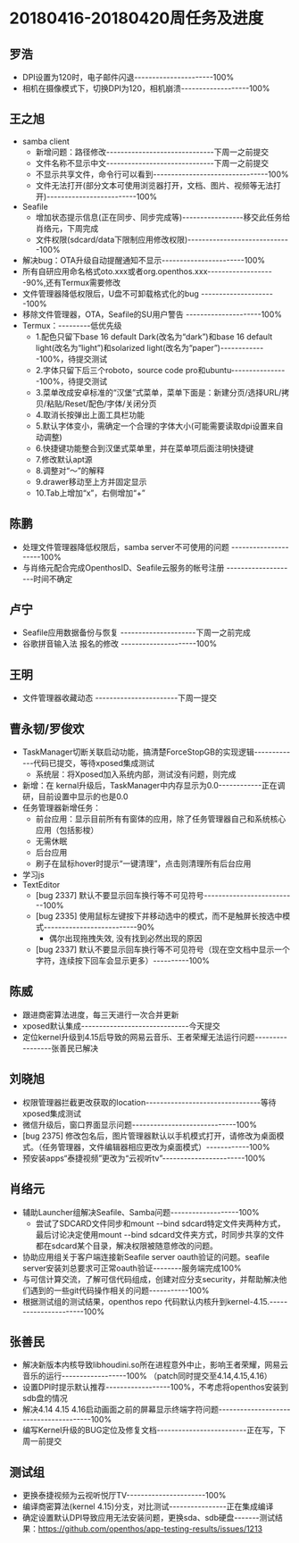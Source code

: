 # 20180416-20180420周任务及进度

## 罗浩
- DPI设置为120时，电子邮件闪退----------------------100%
- 相机在摄像模式下，切换DPI为120，相机崩溃-------------------100%

## 王之旭
- samba client
   - 新增问题：路径修改------------------------------下周一之前提交
   - 文件名称不显示中文------------------------------下周一之前提交
   - 不显示共享文件，命令行可以看到--------------------------------100%
   - 文件无法打开(部分文本可使用浏览器打开，文档、图片、视频等无法打开)-------------------------100%
- Seafile
   - 增加状态提示信息(正在同步、同步完成等)-----------------移交此任务给肖络元，下周完成
   - 文件权限(sdcard/data下限制应用修改权限)-----------------------------100%
- 解决bug：OTA升级自动提醒通知不显示-----------------------100%
- 所有自研应用命名格式oto.xxx或者org.openthos.xxx-------------------90%,还有Termux需要修改
- 文件管理器降低权限后，U盘不可卸载格式化的bug    ---------------------100%
- 移除文件管理器，OTA，Seafile的SU用户警告   ---------------------100%
- Termux：---------低优先级
   - 1.配色只留下base 16 default Dark(改名为“dark”)和base 16 default light(改名为“light”)和solarized light(改名为“paper”)-------------100%，待提交测试
   - 2.字体只留下后三个roboto，source code pro和ubuntu----------------100%，待提交测试
   - 3.菜单改成安卓标准的“汉堡”式菜单，菜单下面是：新建分页/选择URL/拷贝/粘贴/Reset/配色/字体/关闭分页
   - 4.取消长按弹出上面工具栏功能
   - 5.默认字体变小，需确定一个合理的字体大小(可能需要读取dpi设置来自动调整)
   - 6.快捷键功能整合到汉堡式菜单里，并在菜单项后面注明快捷键
   - 7.修改默认apt源
   - 8.调整对“～”的解释
   - 9.drawer移动至上方并固定显示
   - 10.Tab上增加“x”，右侧增加“+”

## 陈鹏
- 处理文件管理器降低权限后，samba server不可使用的问题    ---------------------100%
- 与肖络元配合完成OpenthosID、Seafile云服务的帐号注册 --------------------时间不确定

## 卢宁
- Seafile应用数据备份与恢复 ---------------------下周一之前完成
- 谷歌拼音输入法 报名的修改    ---------------------100%

## 王明
- 文件管理器收藏动态  -----------------------下周一提交


## 曹永韧/罗俊欢
- TaskManager切断关联启动功能，搞清楚ForceStopGB的实现逻辑-------------代码已提交，等待xposed集成测试
   - 系统层：将Xposed加入系统内部，测试没有问题，则完成
- 新增：在 kernal升级后，TaskManager中内存显示为0.0------------正在调研，目前设置中显示的也是0.0
- 任务管理器新增任务：
   - 前台应用：显示目前所有有窗体的应用，除了任务管理器自己和系统核心应用（包括影梭）
   - 无需休眠
   - 后台应用
   - 刷子在鼠标hover时提示“一键清理”，点击则清理所有后台应用
- 学习js
- TextEditor
   - [bug 2337] 默认不要显示回车换行等不可见符号--------------------------100%
   - [bug 2335] 使用鼠标左键按下并移动选中的模式，而不是触屏长按选中模式--------------------------90%
      - 偶尔出现拖拽失效, 没有找到必然出现的原因
   - [bug 2337] 默认不要显示回车换行等不可见符号（现在空文档中显示一个字符，连续按下回车会显示更多）----------100%

## 陈威
- 跟进商密算法进度，每三天进行一次合并更新
- xposed默认集成------------------------------今天提交
- 定位kernel升级到4.15后导致的网易云音乐、王者荣耀无法运行问题-----------------张善民已解决

## 刘晓旭
- 权限管理器拦截更改获取的location--------------------------------等待xposed集成测试
- 微信升级后，窗口界面显示问题-----------------------------100%
- [bug 2375] 修改包名后，图片管理器默认以手机模式打开，请修改为桌面模式。（任务管理器，文件编辑器相应更改为桌面模式）------------100%
- 预安装apps“泰捷视频”更改为“云视听tv”-----------------------100%

## 肖络元
- 辅助Launcher组解决Seafile、Samba问题-------------------100%
   - 尝试了SDCARD文件同步和mount --bind sdcard特定文件夹两种方式，最后讨论决定使用mount --bind sdcard文件夹方式，时同步共享的文件都在sdcard某个目录，解决权限被随意修改的问题。
- 协助应用组关于客户端连接新Seafile server oauth验证的问题。seafile server安装刘总要求可正常oauth验证--------服务端完成100%
- 与可信计算交流，了解可信代码组成，创建对应分支security，并帮助解决他们遇到的一些git代码操作相关的问题-----------100%
- 根据测试组的测试结果，openthos repo 代码默认内核升到kernel-4.15.----------------------100%

## 张善民
- 解决新版本内核导致libhoudini.so所在进程意外中止，影响王者荣耀，网易云音乐的运行------------------100% （patch同时提交至4.14,4.15,4.16）
- 设置DPI时提示默认推荐------------------100%，不考虑将openthos安装到sdb盘的情况
- 解决4.14 4.15 4.16启动画面之前的屏幕显示终端字符问题---------------------------------------100% 
- 编写Kernel升级的BUG定位及修复文档-------------------------正在写，下周一前提交

## 测试组
- 更换泰捷视频为云视听悦厅TV----------------------100%
- 编译商密算法(kernel 4.15)分支，对比测试----------------正在集成编译
- 确定设置默认DPI导致应用无法安装问题，更换sda、sdb硬盘-------测试结果：https://github.com/openthos/app-testing-results/issues/1213
